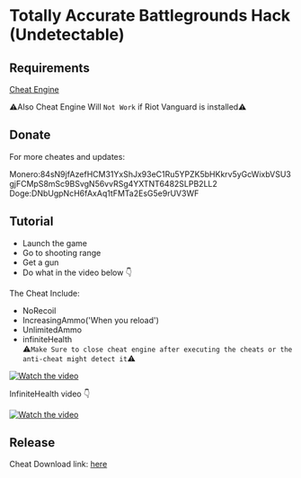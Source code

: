 # Totally Accurate Battlegrounds Hack (Undetectable)

## Requirements

[Cheat Engine](https://www.cheatengine.org/)

⚠️Also Cheat Engine Will `Not Work` if Riot Vanguard is installed⚠️

## Donate 
For more cheates and updates:

Monero:84sN9jfAzefHCM31YxShJx93eC1Ru5YPZK5bHKkrv5yGcWixbVSU3gjFCMpS8mSc9BSvgN56vvRSg4YXTNT6482SLPB2LL2
Doge:DNbUgpNcH6fAxAq1tFMTa2EsG5e9rUV3WF

## Tutorial

- Launch the game
- Go to shooting range
- Get a gun
- Do what in the video below 👇

The Cheat Include:

- NoRecoil<br>
- IncreasingAmmo('When you reload')<br>
- UnlimitedAmmo<br>
- infiniteHealth<br>
⚠️`Make Sure to close cheat engine after executing the cheats or the anti-cheat might detect it`⚠️

[![Watch the video](https://img.youtube.com/vi/o4u4VrRmk0w/maxresdefault.jpg)](https://youtu.be/o4u4VrRmk0w)

InfiniteHealth video 👇

[![Watch the video](https://img.youtube.com/vi/_ehqCzfu1dA/maxresdefault.jpg)](https://youtu.be/_ehqCzfu1dA)

## Release
Cheat Download link: [here](https://github.com/cripser/TABG_HACK/releases/download/TABG_HACK-v1.1/TABG_HACK-v1.1.zip)
